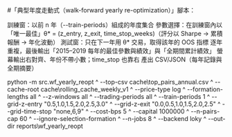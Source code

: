 
#「典型年度走動式（walk-forward yearly re-optimization）」腳本：

訓練窗：以前 n 年（--train-periods）組成的年度集合
參數選擇：在訓練窗內以「唯一最佳」θ* = (z_entry, z_exit, time_stop_weeks)（評分以 Sharpe → 累積報酬 → 年化波動）
測試窗：只在下一年用 θ* 交易，取得該年的 OOS 指標
逐年重複，最後輸出「2015–2019 每年的最佳參數與績效」與「全期間累計績效」
螢幕輸出右對齊、年份不帶小數；time_stop 也靠右
產出 CSV/JSON（每年記錄與全期摘要）

python -m src.wf_yearly_reopt ^
--top-csv cache\top_pairs_annual.csv ^
--cache-root cache\rolling_cache_weekly_v1 ^
--price-type log ^
--formation-lengths all ^
--z-windows all ^
--trading-periods all ^
--train-periods 1 ^
--grid-z-entry "0.5,1.0,1.5,2.0,2.5,3.0" ^
--grid-z-exit "0.0,0.5,1.0,1.5,2.0,2.5" ^
--grid-time-stop "none,6,9" ^
--cost-bps 5 ^
--capital 1000000 ^
--n-pairs-cap 60 ^
--ignore-selection-formation ^
--n-jobs 8 ^
--backend loky ^
--out-dir reports\wf_yearly_reopt